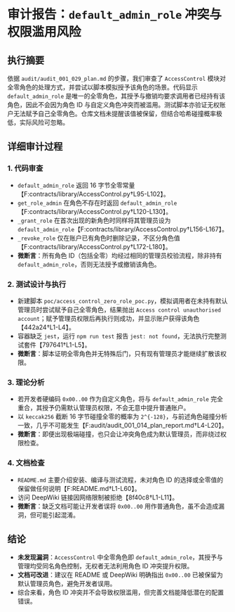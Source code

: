 # 审计报告：`default_admin_role` 冲突与权限滥用风险

## 执行摘要

依据 `audit/audit_001_029_plan.md` 的步骤，我们审查了 `AccessControl` 模块对全零角色的处理方式，并尝试以脚本模拟授予该角色的场景。代码显示 `default_admin_role` 是唯一的全零角色，其授予与撤销均要求调用者已经持有该角色，因此不会因为角色 ID 与自定义角色冲突而被滥用。测试脚本亦验证无权账户无法赋予自己全零角色。仓库文档未提醒该值被保留，但结合哈希碰撞概率极低，实际风险可忽略。

## 详细审计过程

### 1. 代码审查
- `default_admin_role` 返回 16 字节全零常量【F:contracts/library/AccessControl.py†L95-L102】。
- `get_role_admin` 在角色不存在时返回 `default_admin_role`【F:contracts/library/AccessControl.py†L120-L130】。
- `_grant_role` 在首次出现的新角色时同样将其管理员设为 `default_admin_role`【F:contracts/library/AccessControl.py†L156-L167】。
- `_revoke_role` 仅在账户已有角色时删除记录，不区分角色值【F:contracts/library/AccessControl.py†L172-L180】。
- **微断言**：所有角色 ID（包括全零）均经过相同的管理员校验流程，除非持有 `default_admin_role`，否则无法授予或撤销该角色。

### 2. 测试设计与执行
- 新建脚本 `poc/access_control_zero_role_poc.py`，模拟调用者在未持有默认管理员时尝试赋予自己全零角色，结果抛出 `Access control unauthorised account`；赋予管理员权限后再执行则成功，并显示账户获得该角色【442a24†L1-L4】。
- 容器缺乏 `jest`，运行 `npm run test` 报告 `jest: not found`，无法执行完整测试套件【797641†L1-L5】。
- **微断言**：脚本证明全零角色并无特殊后门，只有现有管理员才能继续扩散该权限。

### 3. 理论分析
- 若开发者硬编码 `0x00..00` 作为自定义角色，将与 `default_admin_role` 完全重合，其授予仍需默认管理员权限，不会无意中提升普通账户。
- 以 `keccak256` 截断 16 字节碰撞全零的概率为 `2^{-128}`，与前述角色碰撞分析一致，几乎不可能发生【F:audit/audit_001_014_plan_report.md†L4-L20】。
- **微断言**：即便出现极端碰撞，也只会让冲突角色成为默认管理员，而非绕过权限检查。

### 4. 文档检查
- `README.md` 主要介绍安装、编译与测试流程，未对角色 ID 的选择或全零值的保留做任何说明【F:README.md†L1-L60】。
- 访问 DeepWiki 链接因网络限制被拒绝【8f40c8†L1-L11】。
- **微断言**：缺乏文档可能让开发者误将 `0x00..00` 用作普通角色，虽不会造成漏洞，但可能引起混淆。

## 结论

- **未发现漏洞**：`AccessControl` 中全零角色即 `default_admin_role`，其授予与管理均受同名角色控制，无权者无法利用角色 ID 冲突提升权限。
- **文档可改进**：建议在 README 或 DeepWiki 明确指出 `0x00..00` 已被保留为默认管理员角色，避免开发者误用。
- 综合来看，角色 ID 冲突并不会导致权限滥用，但完善文档能降低潜在的配置错误。
